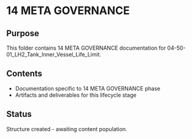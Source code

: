 # 14 META GOVERNANCE

## Purpose
This folder contains 14 META GOVERNANCE documentation for 04-50-01_LH2_Tank_Inner_Vessel_Life_Limit.

## Contents
- Documentation specific to 14 META GOVERNANCE phase
- Artifacts and deliverables for this lifecycle stage

## Status
Structure created - awaiting content population.
